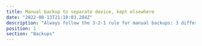 ```yaml
---
title: Manual backup to separate device, kept elsewhere
date: "2022-08-13T21:10:03.284Z"
description: "Always follow the 3-2-1 rule for manual backups: 3 different copies of data, 2 on-side on different media, and 1 copy kept off-site. The final step is vital, you want data outside of your organisation to allow you to revert to backups in case of an physical incident on-site. Consider using automatic cloud backups for an easier alternative."
position: 1
section: "Backups"
---
```

